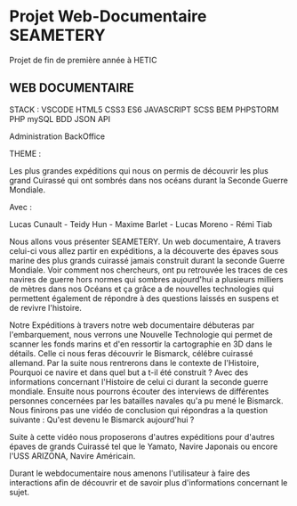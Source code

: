 # Projet Web-Documentaire SEAMETERY

Projet de fin de première année à HETIC

## WEB DOCUMENTAIRE 

STACK : VSCODE HTML5 CSS3 ES6 JAVASCRIPT SCSS BEM PHPSTORM PHP mySQL BDD JSON API

Administration BackOffice

THEME :

Les plus grandes expéditions qui nous on permis de découvrir les plus grand Cuirassé qui ont sombrés dans nos océans durant la Seconde Guerre Mondiale.

Avec :

Lucas Cunault - Teidy Hun - Maxime Barlet - Lucas Moreno - Rémi Tiab

Nous allons vous présenter SEAMETERY. Un web documentaire, 
A travers celui-ci vous allez partir en expéditions, a la découverte des épaves sous marine des plus grands cuirassé jamais construit durant la seconde Guerre Mondiale. Voir comment nos chercheurs, ont pu retrouvée les traces de ces navires de guerre hors normes qui sombres aujourd'hui a plusieurs milliers de mètres dans nos Océans et ça grâce a de nouvelles technologies qui permettent également de répondre à des questions laissés en suspens et de revivre l'histoire.

Notre Expéditions à travers notre web documentaire débuteras par l'embarquement, nous verrons une Nouvelle Technologie qui permet de scanner les fonds marins et d'en ressortir la cartographie en 3D dans le détails.
Celle ci nous feras découvrir le Bismarck, célébre cuirassé allemand.
Par la suite nous rentrerons dans le contexte de l'Histoire, Pourquoi ce navire et dans quel but a t-il été construit ? Avec des informations concernant l'Histoire de celui ci durant la seconde guerre mondiale. 
Ensuite nous pourrons écouter des interviews de différentes personnes concernées par les batailles navales qu'a pu mené le Bismarck.
Nous finirons pas une vidéo de conclusion qui répondras a la question suivante : Qu'est devenu le Bismarck aujourd'hui ?

Suite à cette vidéo nous proposerons d'autres expéditions pour d'autres épaves de grands Cuirassé tel que le Yamato, Navire Japonais ou encore l'USS ARIZONA, Navire Américain.

Durant le webdocumentaire nous amenons l'utilisateur à faire des interactions afin de découvrir et de savoir plus d'informations concernant le sujet.
